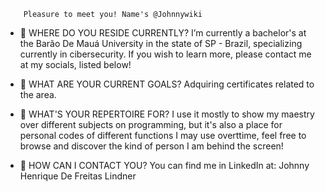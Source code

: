 
        Pleasure to meet you! Name's @Johnnywiki
        
- 👀 WHERE DO YOU RESIDE CURRENTLY?
        I’m currently a bachelor's at the Barão De Mauá University in the state of SP - Brazil,  specializing currently in cibersecurity. If you wish to learn more, please contact me at my socials, listed below!

- 🌱 WHAT ARE YOUR CURRENT GOALS?
       Adquiring certificates related to the area.
        
- 💬 WHAT'S YOUR REPERTOIRE FOR?
        I use it mostly to show my maestry over different subjects on programming, but it's also a place for personal codes of different functions I may use overttime, feel free to browse and discover the kind of person I am behind the screen!
       
- 🔔 HOW CAN I CONTACT YOU?
        You can find me in LinkedIn at: Johnny Henrique De Freitas Lindner
